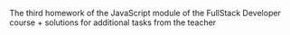 The third homework of the JavaScript module of the FullStack Developer course + solutions for
additional tasks from the teacher
